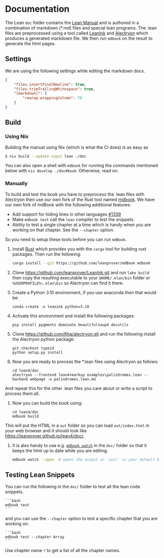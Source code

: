 # Documentation

The Lean `doc` folder contains the [Lean Manual](https://leanprover.github.io/lean4/doc/) and is
authored in a combination of markdown (*.md) files and special lean programs.  The .lean files are
preprocessed using a tool called [LeanInk](https://github.com/leanprover/leanink) and
[Alectryon](https://github.com/Kha/alectryon) which produces a generated markdown file.  We then run
`mdbook` on the result to generate the html pages.


## Settings

We are using the following settings while editing the markdown docs.

```json
{
    "files.insertFinalNewline": true,
    "files.trimTrailingWhitespace": true,
    "[markdown]": {
        "rewrap.wrappingColumn": 70
    }
}
```

## Build

### Using Nix

Building the manual using Nix (which is what the CI does) is as easy as
```bash
$ nix build --update-input lean ./doc
```
You can also open a shell with `mdbook` for running the commands mentioned below with
`nix develop ./doc#book`. Otherwise, read on.

### Manually

To build and test the book you have to preprocess the .lean files with Alectryon then use our own
fork of the Rust tool named [mdbook](https://github.com/leanprover/mdbook). We have our own fork of
mdBook with the following additional features:

* Add support for hiding lines in other languages
  [#1339](https://github.com/rust-lang/mdBook/pull/1339)
* Make `mdbook test` call the `lean` compiler to test the snippets.
* Ability to test a single chapter at a time which is handy when you
are working on that chapter.  See the `--chapter` option.

So you need to setup these tools before you can run `mdBook`.

1. install [Rust](https://www.rust-lang.org/tools/install)
which provides you with the `cargo` tool for building rust packages.
Then run the following:
    ```bash
    cargo install --git https://github.com/leanprover/mdBook mdbook
    ```

1. Clone https://github.com/leanprover/LeanInk.git and run `lake build` then copy the resulting
executable to your `$HOME/.elan/bin` folder or `%USERPROFILE%\.elan\bin` so Alectryon can find it
there.

1. Create a Python 3.10 environment, if you use anaconda then that would be:
    ```
    conda create -n leanink python=3.10
    ```

1. Activate this environment and install the following packages:
    ```
    pip install pygments dominate beautifulsoup4 docutils
    ```

1. Clone https://github.com/Kha/alectryon.git and run the following install the
Alectryon python package:
    ```
    git checkout typeid
    python setup.py install
    ```

1. Now you are ready to process the *.lean files using Alectryon as follows:

    ```
    cd lean4/doc
    alectryon --frontend lean4+markup examples\palindromes.lean --backend webpage -o palindromes.lean.md
    ```

And repeat this for the other .lean files you care about or write a script to process them all.

1. Now you can build the book using:
    ```
    cd lean4/doc
    mdbook build
    ```

This will put the HTML in a `out` folder so you can load `out/index.html` in your web browser and
it should look like https://leanprover.github.io/lean4/doc/.

1. It is also handy to use e.g. [`mdbook watch`](https://rust-lang.github.io/mdBook/cli/watch.html)
   in the `doc/` folder so that it keeps the html up to date while you are editing.

    ```bash
    mdbook watch --open  # opens the output in `out/` in your default browser
    ```

## Testing Lean Snippets

You can run the following in the `doc/` folder to test all the lean code snippets.

    ```bash
    mdbook test
    ```

and you can use the `--chapter` option to test a specific chapter that you are working on:

    ```bash
    mdbook test --chapter Array
    ```

Use chapter name `?` to get a list of all the chapter names.
